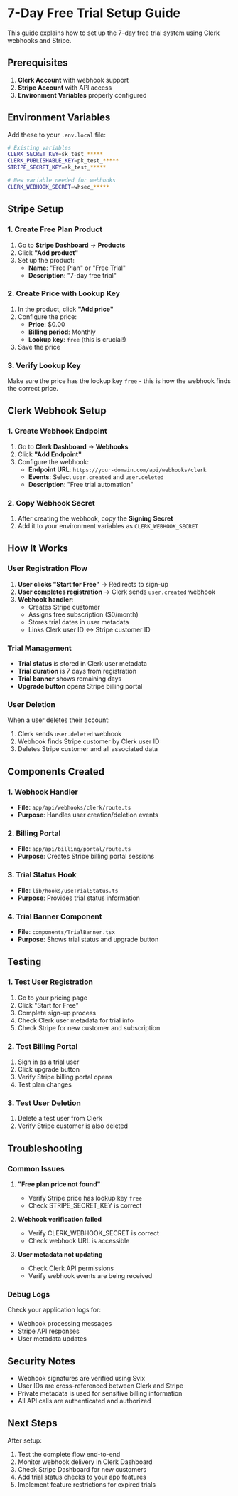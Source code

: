 # 7-Day Free Trial Setup Guide

This guide explains how to set up the 7-day free trial system using Clerk webhooks and Stripe.

## Prerequisites

1. **Clerk Account** with webhook support
2. **Stripe Account** with API access
3. **Environment Variables** properly configured

## Environment Variables

Add these to your `.env.local` file:

```bash
# Existing variables
CLERK_SECRET_KEY=sk_test_*****
CLERK_PUBLISHABLE_KEY=pk_test_*****
STRIPE_SECRET_KEY=sk_test_*****

# New variable needed for webhooks
CLERK_WEBHOOK_SECRET=whsec_*****
```

## Stripe Setup

### 1. Create Free Plan Product

1. Go to **Stripe Dashboard** → **Products**
2. Click **"Add product"**
3. Set up the product:
   - **Name**: "Free Plan" or "Free Trial"
   - **Description**: "7-day free trial"

### 2. Create Price with Lookup Key

1. In the product, click **"Add price"**
2. Configure the price:
   - **Price**: $0.00
   - **Billing period**: Monthly
   - **Lookup key**: `free` (this is crucial!)
3. Save the price

### 3. Verify Lookup Key

Make sure the price has the lookup key `free` - this is how the webhook finds the correct price.

## Clerk Webhook Setup

### 1. Create Webhook Endpoint

1. Go to **Clerk Dashboard** → **Webhooks**
2. Click **"Add Endpoint"**
3. Configure the webhook:
   - **Endpoint URL**: `https://your-domain.com/api/webhooks/clerk`
   - **Events**: Select `user.created` and `user.deleted`
   - **Description**: "Free trial automation"

### 2. Copy Webhook Secret

1. After creating the webhook, copy the **Signing Secret**
2. Add it to your environment variables as `CLERK_WEBHOOK_SECRET`

## How It Works

### User Registration Flow

1. **User clicks "Start for Free"** → Redirects to sign-up
2. **User completes registration** → Clerk sends `user.created` webhook
3. **Webhook handler**:
   - Creates Stripe customer
   - Assigns free subscription ($0/month)
   - Stores trial dates in user metadata
   - Links Clerk user ID ↔ Stripe customer ID

### Trial Management

- **Trial status** is stored in Clerk user metadata
- **Trial duration** is 7 days from registration
- **Trial banner** shows remaining days
- **Upgrade button** opens Stripe billing portal

### User Deletion

When a user deletes their account:
1. Clerk sends `user.deleted` webhook
2. Webhook finds Stripe customer by Clerk user ID
3. Deletes Stripe customer and all associated data

## Components Created

### 1. Webhook Handler
- **File**: `app/api/webhooks/clerk/route.ts`
- **Purpose**: Handles user creation/deletion events

### 2. Billing Portal
- **File**: `app/api/billing/portal/route.ts`
- **Purpose**: Creates Stripe billing portal sessions

### 3. Trial Status Hook
- **File**: `lib/hooks/useTrialStatus.ts`
- **Purpose**: Provides trial status information

### 4. Trial Banner Component
- **File**: `components/TrialBanner.tsx`
- **Purpose**: Shows trial status and upgrade button

## Testing

### 1. Test User Registration

1. Go to your pricing page
2. Click "Start for Free"
3. Complete sign-up process
4. Check Clerk user metadata for trial info
5. Check Stripe for new customer and subscription

### 2. Test Billing Portal

1. Sign in as a trial user
2. Click upgrade button
3. Verify Stripe billing portal opens
4. Test plan changes

### 3. Test User Deletion

1. Delete a test user from Clerk
2. Verify Stripe customer is also deleted

## Troubleshooting

### Common Issues

1. **"Free plan price not found"**
   - Verify Stripe price has lookup key `free`
   - Check STRIPE_SECRET_KEY is correct

2. **Webhook verification failed**
   - Verify CLERK_WEBHOOK_SECRET is correct
   - Check webhook URL is accessible

3. **User metadata not updating**
   - Check Clerk API permissions
   - Verify webhook events are being received

### Debug Logs

Check your application logs for:
- Webhook processing messages
- Stripe API responses
- User metadata updates

## Security Notes

- Webhook signatures are verified using Svix
- User IDs are cross-referenced between Clerk and Stripe
- Private metadata is used for sensitive billing information
- All API calls are authenticated and authorized

## Next Steps

After setup:
1. Test the complete flow end-to-end
2. Monitor webhook delivery in Clerk Dashboard
3. Check Stripe Dashboard for new customers
4. Add trial status checks to your app features
5. Implement feature restrictions for expired trials
